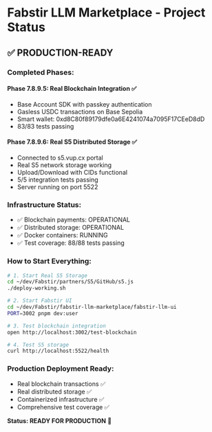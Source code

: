 # Fabstir LLM Marketplace - Project Status

## ✅ PRODUCTION-READY

### Completed Phases:

#### Phase 7.8.9.5: Real Blockchain Integration ✅
- Base Account SDK with passkey authentication
- Gasless USDC transactions on Base Sepolia
- Smart wallet: 0xd8C80f89179dfe0a6E4241074a7095F17CEeD8dD
- 83/83 tests passing

#### Phase 7.8.9.6: Real S5 Distributed Storage ✅
- Connected to s5.vup.cx portal
- Real S5 network storage working
- Upload/Download with CIDs functional
- 5/5 integration tests passing
- Server running on port 5522

### Infrastructure Status:
- ✅ Blockchain payments: OPERATIONAL
- ✅ Distributed storage: OPERATIONAL
- ✅ Docker containers: RUNNING
- ✅ Test coverage: 88/88 tests passing

### How to Start Everything:
```bash
# 1. Start Real S5 Storage
cd ~/dev/Fabstir/partners/S5/GitHub/s5.js
./deploy-working.sh

# 2. Start Fabstir UI
cd ~/dev/Fabstir/fabstir-llm-marketplace/fabstir-llm-ui
PORT=3002 pnpm dev:user

# 3. Test blockchain integration
open http://localhost:3002/test-blockchain

# 4. Test S5 storage
curl http://localhost:5522/health
```

### Production Deployment Ready:
- Real blockchain transactions ✅
- Real distributed storage ✅
- Containerized infrastructure ✅
- Comprehensive test coverage ✅

**Status: READY FOR PRODUCTION** 🚀
